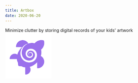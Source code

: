 ```yaml
---
title: Artbox
date: 2020-06-20
---
```

Minimize clutter by storing digital records of your kids' artwork  
[![Artbox](/assets/artbox-icon.png "Go To Artbox")](https://artbox.app)  
